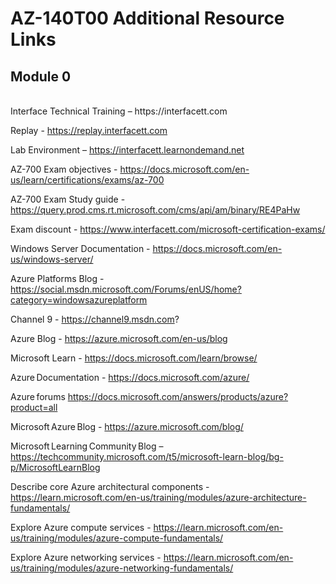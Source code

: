 # AZ-140T00 Additional Resource Links <br>

## Module 0 
<br>
Interface Technical Training – https://interfacett.com<br>

Replay - https://replay.interfacett.com<br>

Lab Environment – https://interfacett.learnondemand.net

AZ-700 Exam objectives - https://docs.microsoft.com/en-us/learn/certifications/exams/az-700<br>

AZ-700 Exam Study guide - https://query.prod.cms.rt.microsoft.com/cms/api/am/binary/RE4PaHw<br>

Exam discount - https://www.interfacett.com/microsoft-certification-exams/<br>

Windows Server Documentation - https://docs.microsoft.com/en-us/windows-server/<br>

Azure Platforms Blog - https://social.msdn.microsoft.com/Forums/enUS/home?category=windowsazureplatform <br>

Channel 9 - https://channel9.msdn.com? <br>

Azure Blog - https://azure.microsoft.com/en-us/blog 

Microsoft Learn - https://docs.microsoft.com/learn/browse/ <br>

Azure Documentation - https://docs.microsoft.com/azure/  <br>

Azure forums https://docs.microsoft.com/answers/products/azure?product=all  <br>

Microsoft Azure Blog - https://azure.microsoft.com/blog/  <br>

Microsoft Learning Community Blog – https://techcommunity.microsoft.com/t5/microsoft-learn-blog/bg-p/MicrosoftLearnBlog  <br>

Describe core Azure architectural components - https://learn.microsoft.com/en-us/training/modules/azure-architecture-fundamentals/ <br>

Explore Azure compute services - https://learn.microsoft.com/en-us/training/modules/azure-compute-fundamentals/

Explore Azure networking services - https://learn.microsoft.com/en-us/training/modules/azure-networking-fundamentals/
